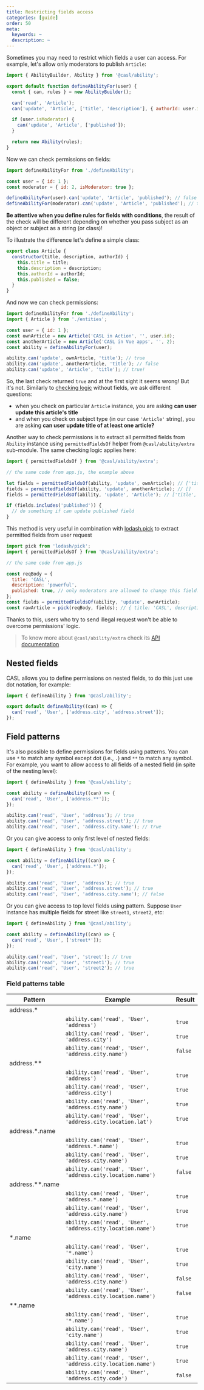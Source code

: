 ```yaml
---
title: Restricting fields access
categories: [guide]
order: 50
meta:
  keywords: ~
  description: ~
---
```


Sometimes you may need to restrict which fields a user can access. For example, let's allow only moderators to publish `Article`:

```js @{data-filename="defineAbility.js"}
import { AbilityBuilder, Ability } from '@casl/ability';

export default function defineAbilityFor(user) {
  const { can, rules } = new AbilityBuilder();

  can('read', 'Article');
  can('update', 'Article', ['title', 'description'], { authorId: user.id });

  if (user.isModerator) {
    can('update', 'Article', ['published']);
  }

  return new Ability(rules);
}
```

Now we can check permissions on fields:

```js
import defineAbilityFor from './defineAbility';

const user = { id: 1 };
const moderator = { id: 2, isModerator: true };

defineAbilityFor(user).can('update', 'Article', 'published'); // false
defineAbilityFor(moderator).can('update', 'Article', 'published'); // true
```

**Be attentive when you define rules for fields with conditions**, the result of the check will be different depending on whether you pass subject as an object or subject as a string (or class)!

To illustrate the difference let's define a simple class:

```js @{data-filename="entities.js"}
export class Article {
  constructor(title, description, authorId) {
    this.title = title;
    this.description = description;
    this.authorId = authorId;
    this.published = false;
  }
}
```

And now we can check permissions:

```js @{data-filename="app.js"}
import defineAbilityFor from './defineAbility';
import { Article } from './entities';

const user = { id: 1 };
const ownArticle = new Article('CASL in Action', '', user.id);
const anotherArticle = new Article('CASL in Vue apps', '', 2);
const ability = defineAbilityFor(user);

ability.can('update', ownArticle, 'title'); // true
ability.can('update', anotherArticle, 'title'); // false
ability.can('update', 'Article', 'title'); // true!
```

So, the last check returned `true` and at the first sight it seems wrong! But it's not. Similarly to [checking logic](../intro#checking-logic) without fields, we ask different questions:

* when you check on particular `Article` instance, you are asking **can user update this article's title**
* and when you check on subject type (in our case `'Article'` string), you are asking **can user update title of at least one article?**

Another way to check permissions is to extract all permitted fields from `Ability` instance using `permittedFieldsOf` helper from `@casl/ability/extra` sub-module. The same checking logic applies here:

```js
import { permittedFieldsOf } from '@casl/ability/extra';

// the same code from app.js, the example above

let fields = permittedFieldsOf(ability, 'update', ownArticle); // ['title', 'description']
fields = permittedFieldsOf(ability, 'update', anotherArticle); // []
fields = permittedFieldsOf(ability, 'update', 'Article'); // ['title', 'description'] !

if (fields.includes('published')) {
  // do something if can update published field
}
```

This method is very useful in combination with [lodash.pick] to extract permitted fields from user request

[lodash.pick]: https://lodash.com/docs/4.17.15#pick

```js
import pick from 'lodash/pick';
import { permittedFieldsOf } from '@casl/ability/extra';

// the same code from app.js

const reqBody = {
  title: 'CASL',
  description: 'powerful',
  published: true, // only moderators are allowed to change this field!
};
const fields = permittedFieldsOf(ability, 'update', ownArticle);
const rawArticle = pick(reqBody, fields); // { title: 'CASL', description: 'powerful' }
```

Thanks to this, users who try to send illegal request won't be able to overcome permissions' logic.

> To know more about `@casl/ability/extra` check its [API documentation](../../api#extra-submodule)

## Nested fields

CASL allows you to define permissions on nested fields, to do this just use dot notation, for example:

```js
import { defineAbility } from '@casl/ability';

export default defineAbility((can) => {
  can('read', 'User', ['address.city', 'address.street']);
});
```

## Field patterns

It's also possible to define permissions for fields using patterns. You can use `*` to match any symbol except dot (i.e., `.`) and `**` to match any symbol. For example, you want to allow access to all fields of a nested field (in spite of the nesting level):

```js
import { defineAbility } from '@casl/ability';

const ability = defineAbility((can) => {
  can('read', 'User', ['address.**']);
});

ability.can('read', 'User', 'address'); // true
ability.can('read', 'User', 'address.street'); // true
ability.can('read', 'User', 'address.city.name'); // true
```

Or you can give access to only first level of nested fields:

```js
import { defineAbility } from '@casl/ability';

const ability = defineAbility((can) => {
  can('read', 'User', ['address.*']);
});

ability.can('read', 'User', 'address'); // true
ability.can('read', 'User', 'address.street'); // true
ability.can('read', 'User', 'address.city.name'); // false
```

Or you can give access to top level fields using pattern. Suppose `User` instance has multiple fields for street like `street1`, `street2`, etc:

```js
import { defineAbility } from '@casl/ability';

const ability = defineAbility((can) => {
  can('read', 'User', ['street*']);
});

ability.can('read', 'User', 'street'); // true
ability.can('read', 'User', 'street1'); // true
ability.can('read', 'User', 'street2'); // true
```

### Field patterns table

| Pattern         | Example      | Result    |
| --------------- | -------------| --------- |
| address.*       |
|                 | `ability.can('read', 'User', 'address')`           | `true`  |
|                 | `ability.can('read', 'User', 'address.city')`      | `true`  |
|                 | `ability.can('read', 'User', 'address.city.name')` | `false` |
| address.**      |
|                 | `ability.can('read', 'User', 'address')`           | `true` |
|                 | `ability.can('read', 'User', 'address.city')`      | `true` |
|                 | `ability.can('read', 'User', 'address.city.name')` | `true` |
|                 | `ability.can('read', 'User', 'address.city.location.lat')` | `true` |
| address.*.name  |
|                 | `ability.can('read', 'User', 'address.*.name')`    | `true` |
|                 | `ability.can('read', 'User', 'address.city.name')` | `true` |
|                 | `ability.can('read', 'User', 'address.city.location.name')` | `false` |
| address.**.name |
|                 | `ability.can('read', 'User', 'address.*.name')`    | `true` |
|                 | `ability.can('read', 'User', 'address.city.name')` | `true` |
|                 | `ability.can('read', 'User', 'address.city.location.name')` | `true` |
| *.name          |
|                 | `ability.can('read', 'User', '*.name')`            | `true` |
|                 | `ability.can('read', 'User', 'city.name')`         | `true` |
|                 | `ability.can('read', 'User', 'address.city.name')` | `false` |
|                 | `ability.can('read', 'User', 'address.city.location.name')` | `false` |
| **.name         |
|                 | `ability.can('read', 'User', '*.name')`            | `true` |
|                 | `ability.can('read', 'User', 'city.name')`         | `true` |
|                 | `ability.can('read', 'User', 'address.city.name')` | `true` |
|                 | `ability.can('read', 'User', 'address.city.location.name')` | `true` |
|                 | `ability.can('read', 'User', 'address.city.code')` | `false` |